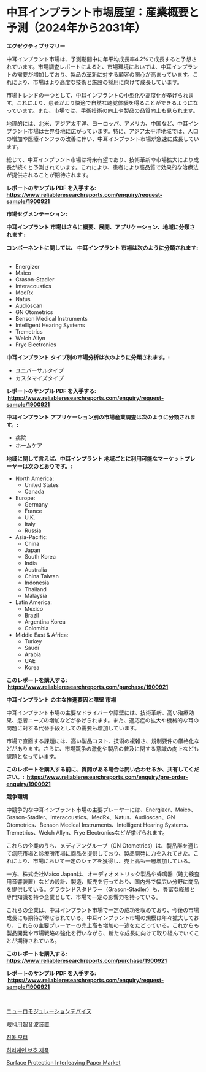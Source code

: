 <p><h1>中耳インプラント市場展望：産業概要と予測（2024年から2031年）</h1></p><p><strong>エグゼクティブサマリー</strong></p>
<p><p>中耳インプラント市場は、予測期間中に年平均成長率4.2%で成長すると予想されています。市場調査レポートによると、市場環境においては、中耳インプラントの需要が増加しており、製品の革新に対する顧客の関心が高まっています。これにより、市場はより高度な技術と施設の採用に向けて成長しています。</p><p>市場トレンドの一つとして、中耳インプラントの小型化や高度化が挙げられます。これにより、患者がより快適で自然な聴覚体験を得ることができるようになっています。また、市場では、手術技術の向上や製品の品質向上も見られます。</p><p>地理的には、北米、アジア太平洋、ヨーロッパ、アメリカ、中国など、中耳インプラント市場は世界各地に広がっています。特に、アジア太平洋地域では、人口の増加や医療インフラの改善に伴い、中耳インプラント市場が急速に成長しています。</p><p>総じて、中耳インプラント市場は将来有望であり、技術革新や市場拡大により成長が続くと予測されています。これにより、患者により高品質で効果的な治療法が提供されることが期待されます。</p></p>
<p><strong>レポートのサンプル PDF を入手する: <a href="https://www.reliableresearchreports.com/enquiry/request-sample/1900921">https://www.reliableresearchreports.com/enquiry/request-sample/1900921</a></strong></p>
<p><strong>市場セグメンテーション:</strong></p>
<p><strong> 中耳インプラント 市場はさらに概要、展開、アプリケーション、地域に分類されます :</strong></p>
<p><strong>コンポーネントに関しては、 中耳インプラント 市場は次のように分類されます: &nbsp;</strong></p>
<p><ul><li>Energizer</li><li>Maico</li><li>Grason-Stadler</li><li>Interacoustics</li><li>MedRx</li><li>Natus</li><li>Audioscan</li><li>GN Otometrics</li><li>Benson Medical Instruments</li><li>Intelligent Hearing Systems</li><li>Tremetrics</li><li>Welch Allyn</li><li>Frye Electronics</li></ul></p>
<p><strong> 中耳インプラント タイプ別の市場分析は次のように分類されます。:</strong></p>
<p><ul><li>ユニバーサルタイプ</li><li>カスタマイズタイプ</li></ul></p>
<p><strong>レポートのサンプル PDF を入手する: &nbsp;<a href="https://www.reliableresearchreports.com/enquiry/request-sample/1900921">https://www.reliableresearchreports.com/enquiry/request-sample/1900921</a></strong></p>
<p><strong> 中耳インプラント アプリケーション別の市場産業調査は次のように分類されます。:</strong></p>
<p><ul><li>病院</li><li>ホームケア</li></ul></p>
<p><strong>地域に関して言えば、中耳インプラント 地域ごとに利用可能なマーケットプレーヤーは次のとおりです。:</strong></p>
<p><ul>
    <li>
        North America:
        <ul>
            <li>United States</li>
            <li>Canada</li>
        </ul>
    </li>
    <li>
        Europe:
        <ul>
            <li>Germany</li>
            <li>France</li>
            <li>U.K.</li>
            <li>Italy</li>
            <li>Russia</li>
        </ul>
    </li>
    <li>
        Asia-Pacific:
        <ul>
            <li>China</li>
            <li>Japan</li>
            <li>South Korea</li>
            <li>India</li>
            <li>Australia</li>
            <li>China Taiwan</li>
            <li>Indonesia</li>
            <li>Thailand</li>
            <li>Malaysia</li>
        </ul>
    </li>
    <li>
        Latin America:
        <ul>
            <li>Mexico</li>
            <li>Brazil</li>
            <li>Argentina Korea</li>
            <li>Colombia</li>
        </ul>
    </li>
    <li>
        Middle East & Africa:
        <ul>
            <li>Turkey</li>
            <li>Saudi</li>
            <li>Arabia</li>
            <li>UAE</li>
            <li>Korea</li>
        </ul>
    </li>
    </ul></p>
<p><strong>このレポートを購入する: &nbsp;<a href="https://www.reliableresearchreports.com/purchase/1900921">https://www.reliableresearchreports.com/purchase/1900921</a></strong></p>
<p><strong>中耳インプラント の主な推進要因と障壁 市場</strong></p>
<p><p>中耳インプラント市場の主要なドライバーや障壁には、技術革新、高い治療効果、患者ニーズの増加などが挙げられます。また、適応症の拡大や機械的な耳の問題に対する代替手段としての需要も増加しています。</p><p>市場で直面する課題には、高い製品コスト、技術の複雑さ、規制要件の厳格化などがあります。さらに、市場競争の激化や製品の普及に関する意識の向上なども課題となっています。</p></p>
<p><strong>このレポートを購入する前に、質問がある場合は問い合わせるか、共有してください。:&nbsp; <a href="https://www.reliableresearchreports.com/enquiry/pre-order-enquiry/1900921">https://www.reliableresearchreports.com/enquiry/pre-order-enquiry/1900921</a></strong></p>
<p><strong>競争環境</strong></p>
<p><p>中競争的な中耳インプラント市場の主要プレーヤーには、Energizer、Maico、Grason-Stadler、Interacoustics、MedRx、Natus、Audioscan、GN Otometrics、Benson Medical Instruments、Intelligent Hearing Systems、Tremetrics、Welch Allyn、Frye Electronicsなどが挙げられます。</p><p>これらの企業のうち、メディアングループ（GN Otometrics）は、製品群を通じて病院市場と診療所市場に商品を提供しており、製品開発に力を入れてきた。これにより、市場において一定のシェアを獲得し、売上高も一層増加している。</p><p>一方、株式会社Maico Japanは、オーディオメトリック製品や蜂鳴器（聴力検査用音響装置）などの設計、製造、販売を行っており、国内外で幅広い分野に商品を提供している。グラウンドスタドラー（Grason-Stadler）も、豊富な経験と専門知識を持つ企業として、市場で一定の影響力を持っている。</p><p>これらの企業は、中耳インプラント市場で一定の成功を収めており、今後の市場成長にも期待が寄せられている。中耳インプラント市場の規模は年々拡大しており、これらの主要プレーヤーの売上高も増加の一途をたどっている。これからも製品開発や市場戦略の強化を行いながら、新たな成長に向けて取り組んでいくことが期待されている。</p></p>
<p><strong>このレポートを購入する: &nbsp; <a href="https://www.reliableresearchreports.com/purchase/1900921">https://www.reliableresearchreports.com/purchase/1900921</a></strong></p>
<p><strong>レポートのサンプル PDF を入手する: &nbsp;<a href="https://www.reliableresearchreports.com/enquiry/request-sample/1900921">https://www.reliableresearchreports.com/enquiry/request-sample/1900921</a></strong><strong></strong></p>
<p>&nbsp;</p>
<p><p><a href="https://github.com/bevdtkn4419963/Market-Research-Report-List-1/blob/main/56058231671.md">ニューロモジュレーションデバイス</a></p><p><a href="https://github.com/lababdou/Market-Research-Report-List-3/blob/main/14463331670.md">眼科用超音波装置</a></p><p><a href="https://github.com/jntpkh496620/Market-Research-Report-List-1/blob/main/22945831332.md">진동 모터</a></p><p><a href="https://github.com/vsoq0zknh59/Market-Research-Report-List-1/blob/main/31089321333.md">허리케인 보호 제품</a></p><p><a href="https://issuu.com/reportprime-2/docs/surface-protection-interleaving-paper-market-size-">Surface Protection Interleaving Paper Market</a></p></p>